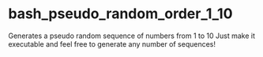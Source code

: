 # bash_pseudo_random_order_1_10
 Generates a pseudo random sequence of numbers from 1 to 10
 Just make it executable and feel free to generate any number of sequences!